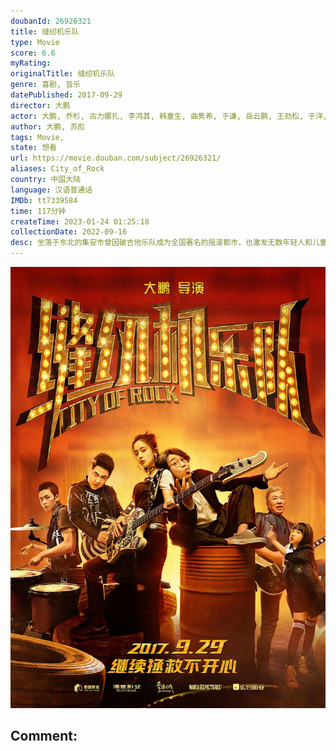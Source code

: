 ```yaml
---
doubanId: 26926321
title: 缝纫机乐队
type: Movie
score: 6.6
myRating: 
originalTitle: 缝纫机乐队
genre: 喜剧, 音乐
datePublished: 2017-09-29
director: 大鹏
actor: 大鹏, 乔杉, 古力娜扎, 李鸿其, 韩童生, 曲隽希, 于谦, 岳云鹏, 王劲松, 于洋, 代乐乐, 赵英俊, 马大明, 张一鸣, 衣云鹤, 曹然然, 曹桐睿, 宋小宝, 刘小光, 文松, 宋晓峰, 周冬雨, 袁姗姗, 宋茜, 林志玲, 赵露思, 范伟, 彭磊, 鄂靖文, 高虎, 黄贯中, 叶世荣, 董立范, 谢天笑, 梁超, 张海燕, 斯琴格日乐, 欧洋, 姚澜, 赵明义, 贾君刚, 李延亮
author: 大鹏, 苏彪
tags: Movie, 
state: 想看
url: https://movie.douban.com/subject/26926321/
aliases: City_of_Rock
country: 中国大陆
language: 汉语普通话
IMDb: tt7339584
time: 117分钟
createTime: 2023-01-24 01:25:18
collectionDate: 2022-09-16
desc: 坐落于东北的集安市曾因破吉他乐队成为全国著名的摇滚都市，也激发无数年轻人和儿童们的音乐热情。只是二十年过去，摇滚逐渐没落，连集安著名的标志大吉他都面临拆除的命运。为了守护这里的摇滚灵魂，修车行小老板胡...
---
```


![image](assets/p2498558511.jpg)

Comment: 
---

